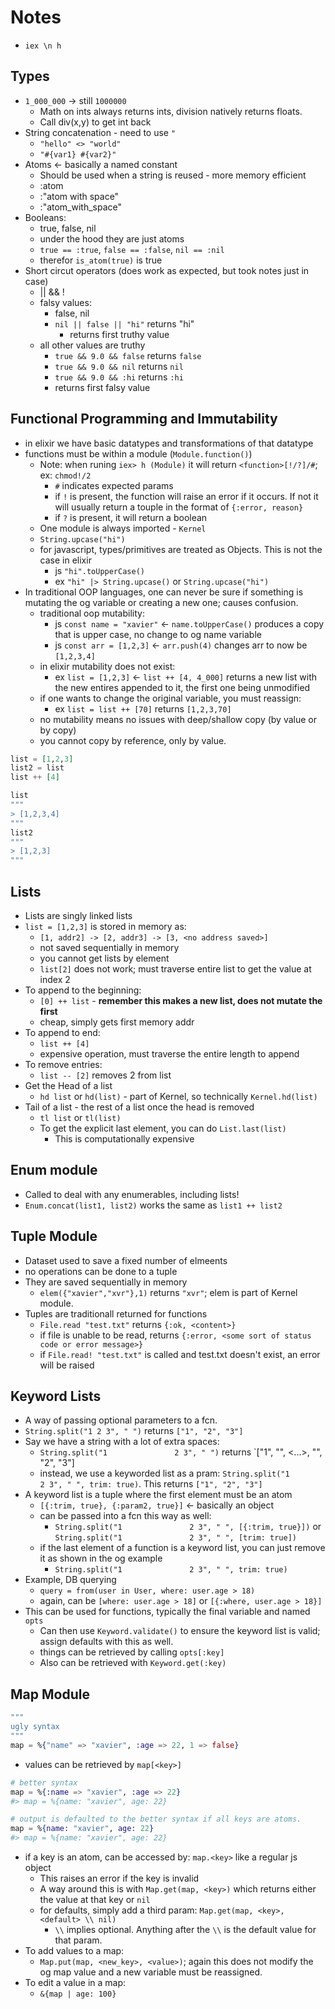 # Notes

- `iex \n h`

## Types

- `1_000_000` -> still `1000000`
  - Math on ints always returns ints, division natively returns floats.
  - Call div(x,y) to get int back
- String concatenation - need to use `"`
  - `"hello" <> "world"`
  - `"#{var1} #{var2}"`
- Atoms <- basically a named constant
  - Should be used when a string is reused - more memory efficient
  - :atom
  - :"atom with space"
  - :"atom_with_space"
- Booleans:
  - true, false, nil
  - under the hood they are just atoms
  - `true == :true`, `false == :false`, `nil == :nil`
  - therefor `is_atom(true)` is true  
- Short circut operators (does work as expected, but took notes just in case)
  - || && !
  - falsy values:
    - false, nil
    - `nil || false || "hi"` returns "hi"
      - returns first truthy value
  - all other values are truthy
    - `true && 9.0 && false` returns `false`
    - `true && 9.0 && nil` returns `nil`
    - `true && 9.0 && :hi` returns `:hi`
    - returns first falsy value

## Functional Programming and Immutability

- in elixir we have basic datatypes and transformations of that datatype
- functions must be within a module (`Module.function()`)
  - Note: when runing `iex> h (Module)` it will return `<function>[!/?]/#`; ex: `chmod!/2`
    - `#` indicates expected params
    - if `!` is present, the function will raise an error if it occurs. If not it will usually return a touple in the format of `{:error, reason}`
    - if `?` is present, it will return a boolean
  - One module is always imported - `Kernel`
  - `String.upcase("hi")`
  - for javascript, types/primitives are treated as Objects. This is not the case in elixir
    - js `"hi".toUpperCase()`
    - ex `"hi" |> String.upcase()` or `String.upcase("hi")`
- In traditional OOP languages, one can never be sure if something is mutating the og variable or creating a new one; causes confusion.
  - traditional oop mutability:
    - js `const name = "xavier"` <- `name.toUpperCase()` produces a copy that is upper case, no change to og name variable
    - js `const arr = [1,2,3]`   <- `arr.push(4)` changes arr to now be `[1,2,3,4]`
  - in elixir mutability does not exist:
    - ex `list = [1,2,3]`        <- `list ++ [4, 4_000]` returns a new list with the new entires appended to it, the first one being unmodified
  - if one wants to change the original variable, you must reassign:
    - ex `list = list ++ [70]` returns `[1,2,3,70]`
  - no mutability means no issues with deep/shallow copy (by value or by copy)
  - you cannot copy by reference, only by value.

```elixir
list = [1,2,3]
list2 = list 
list ++ [4]

list
"""
> [1,2,3,4]
"""
list2
"""
> [1,2,3]
"""
```

## Lists

- Lists are singly linked lists
- `list = [1,2,3]` is stored in memory as:
  - `[1, addr2] -> [2, addr3] -> [3, <no address saved>]`
  - not saved sequentially in memory
  - you cannot get lists by element
  - `list[2]` does not work; must traverse entire list to get the value at index 2
- To append to the beginning:
  - `[0] ++ list` - **remember this makes a new list, does not mutate the first**
  - cheap, simply gets first memory addr
- To append to end:
  - `list ++ [4]`
  - expensive operation, must traverse the entire length to append
- To remove entries:
  - `list -- [2]` removes 2 from list
- Get the Head of a list
  - `hd list` or `hd(list)` - part of Kernel, so technically `Kernel.hd(list)`
- Tail of a list - the rest of a list once the head is removed
  - `tl list` or `tl(list)`
  - To get the explicit last element, you can do `List.last(list)`
    - This is computationally expensive

## Enum module

- Called to deal with any enumerables, including lists!
- `Enum.concat(list1, list2)` works the same as `list1 ++ list2`

## Tuple Module

- Dataset used to save a fixed number of elmeents
- no operations can be done to a tuple
- They are saved sequentially in memory
  - `elem({"xavier","xvr"},1)` returns `"xvr"`; elem is part of Kernel module.
- Tuples are traditionall returned for functions
  - `File.read "test.txt"` returns `{:ok, <content>}`
  - if file is unable to be read, returns `{:error, <some sort of status code or error message>}`
  - if `File.read! "test.txt"` is called and test.txt doesn't exist, an error will be raised

## Keyword Lists

- A way of passing optional parameters to a fcn.
- `String.split("1 2 3", " ")` returns `["1", "2", "3"]`
- Say we have a string with a lot of extra spaces:
  - `String.split("1               2 3", " ")` returns `["1", "", <...>, "", "2", "3"]
  - instead, we use a keyworded list as a pram: `String.split("1               2 3", " ", trim: true)`. This returns `["1", "2", "3"]`
- A keyword list is a tuple where the first element must be an atom
  - `[{:trim, true}, {:param2, true}]` <- basically an object
  - can be passed into a fcn this way as well:
    - `String.split("1               2 3", " ", [{:trim, true}])` or `String.split("1               2 3", " ", [trim: true])`
  - if the last element of a function is a keyword list, you can just remove it as shown in the og example
    - `String.split("1               2 3", " ", trim: true)`
- Example, DB querying
  - `query = from(user in User, where: user.age > 18)`
  - again, can be `[where: user.age > 18]` or `[{:where, user.age > 18}]`
- This can be used for functions, typically the final variable and named `opts`
  - Can then use `Keyword.validate()` to ensure the keyword list is valid; assign defaults with this as well.
  - things can be retrieved by calling `opts[:key]`
  - Also can be retrieved with `Keyword.get(:key)`

## Map Module

```elixir
"""
ugly syntax
"""
map = %{"name" => "xavier", :age => 22, 1 => false}
```

- values can be retrieved by `map[<key>]`

```elixir
# better syntax
map = %{:name => "xavier", :age => 22}
#> map = %{name: "xavier", age: 22}

# output is defaulted to the better syntax if all keys are atoms.
map = %{name: "xavier", age: 22}
#> map = %{name: "xavier", age: 22}
```

- if a key is an atom, can be accessed by: `map.<key>` like a regular js object
  - This raises an error if the key is invalid
  - A way around this is with `Map.get(map, <key>)` which returns either the value at that key or `nil`
  - for defaults, simply add a third param: `Map.get(map, <key>, <default> \\ nil)` 
    - `\\` implies optional. Anything after the `\\` is the default value for that param.
- To add values to a map:
  - `Map.put(map, <new_key>, <value>)`; again this does not modify the og map value and a new variable must be reassigned.
- To edit a value in a map:
  - `&{map | age: 100}`
